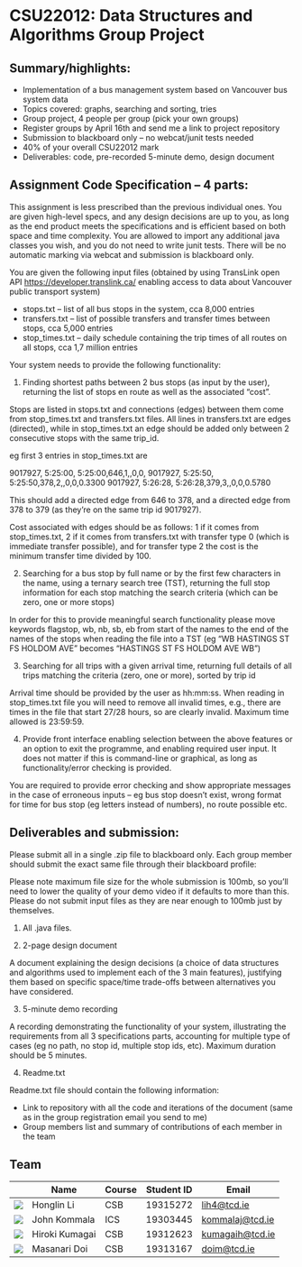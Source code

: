 # CSU22012: Data Structures and Algorithms Group Project

## Summary/highlights:
* Implementation of a bus management system based on Vancouver bus system data
* Topics covered: graphs, searching and sorting, tries
* Group project, 4 people per group (pick your own groups)
* Register groups by April 16th and send me a link to project repository
* Submission to blackboard only – no webcat/junit tests needed
* 40% of your overall CSU22012 mark
* Deliverables: code, pre-recorded 5-minute demo, design document
  
## Assignment Code Specification – 4 parts:
This assignment is less prescribed than the previous individual ones. You are given high-level specs,
and any design decisions are up to you, as long as the end product meets the specifications and is
efficient based on both space and time complexity. You are allowed to import any additional java
classes you wish, and you do not need to write junit tests. There will be no automatic marking via
webcat and submission is blackboard only.


You are given the following input files (obtained by using TransLink open API
https://developer.translink.ca/ enabling access to data about Vancouver public transport system)

* stops.txt – list of all bus stops in the system, cca 8,000 entries
* transfers.txt – list of possible transfers and transfer times between stops, cca 5,000 entries
* stop_times.txt – daily schedule containing the trip times of all routes on all stops, cca 1,7
million entries


Your system needs to provide the following functionality:


1. Finding shortest paths between 2 bus stops (as input by the user), returning the list of stops
en route as well as the associated “cost”.


Stops are listed in stops.txt and connections (edges) between them come from stop_times.txt and
transfers.txt files. All lines in transfers.txt are edges (directed), while in stop_times.txt an edge
should be added only between 2 consecutive stops with the same trip_id.


eg first 3 entries in stop_times.txt are


9017927, 5:25:00, 5:25:00,646,1,,0,0,
9017927, 5:25:50, 5:25:50,378,2,,0,0,0.3300
9017927, 5:26:28, 5:26:28,379,3,,0,0,0.5780


This should add a directed edge from 646 to 378, and a directed edge from 378 to 379 (as they’re on
the same trip id 9017927).


Cost associated with edges should be as follows: 1 if it comes from stop_times.txt, 2 if it comes from
transfers.txt with transfer type 0 (which is immediate transfer possible), and for transfer type 2 the
cost is the minimum transfer time divided by 100.


2. Searching for a bus stop by full name or by the first few characters in the name, using a
ternary search tree (TST), returning the full stop information for each stop matching the
search criteria (which can be zero, one or more stops)


In order for this to provide meaningful search functionality please move keywords flagstop, wb, nb,
sb, eb from start of the names to the end of the names of the stops when reading the file into a TST
(eg “WB HASTINGS ST FS HOLDOM AVE” becomes “HASTINGS ST FS HOLDOM AVE WB”)


3. Searching for all trips with a given arrival time, returning full details of all trips matching the
criteria (zero, one or more), sorted by trip id


Arrival time should be provided by the user as hh:mm:ss. When reading in stop_times.txt file you
will need to remove all invalid times, e.g., there are times in the file that start 27/28 hours, so are
clearly invalid. Maximum time allowed is 23:59:59.


4. Provide front interface enabling selection between the above features or an option to exit
the programme, and enabling required user input. It does not matter if this is command-line
or graphical, as long as functionality/error checking is provided.


You are required to provide error checking and show appropriate messages in the case of erroneous
inputs – eg bus stop doesn’t exist, wrong format for time for bus stop (eg letters instead of
numbers), no route possible etc. 


## Deliverables and submission:
Please submit all in a single .zip file to blackboard only. Each group member should submit the exact
same file through their blackboard profile:


Please note maximum file size for the whole submission is 100mb, so you’ll need to lower the quality
of your demo video if it defaults to more than this. Please do not submit input files as they are near
enough to 100mb just by themselves.


1. All .java files.


2. 2-page design document


A document explaining the design decisions (a choice of data structures and algorithms used to
implement each of the 3 main features), justifying them based on specific space/time trade-offs
between alternatives you have considered.


3. 5-minute demo recording


A recording demonstrating the functionality of your system, illustrating the requirements from all 3
specifications parts, accounting for multiple type of cases (eg no path, no stop id, multiple stop ids,
etc). Maximum duration should be 5 minutes.


4. Readme.txt


Readme.txt file should contain the following information:
   - Link to repository with all the code and iterations of the document (same as in the group
registration email you send to me)
   - Group members list and summary of contributions of each member in the team

## Team
|                                                                   |      Name      | Course | Student ID |      Email      |
|-------------------------------------------------------------------|----------------|--------|------------|-----------------|
| ![](https://cdn.discordapp.com/emojis/830053705650274344.png?v=1) |   Honglin Li   |   CSB  |  19315272  |   lih4@tcd.ie   |
| ![](https://cdn.discordapp.com/emojis/830067028076396575.png?v=1) |  John Kommala  |   ICS  |  19303445  | kommalaj@tcd.ie |
| ![](https://cdn.discordapp.com/emojis/830149484725403710.png?v=1) | Hiroki Kumagai |   CSB  |  19312623  | kumagaih@tcd.ie |
| ![](https://cdn.discordapp.com/emojis/830069978510131241.png?v=1) |  Masanari Doi  |   CSB  |  19313167  |   doim@tcd.ie   |
 
